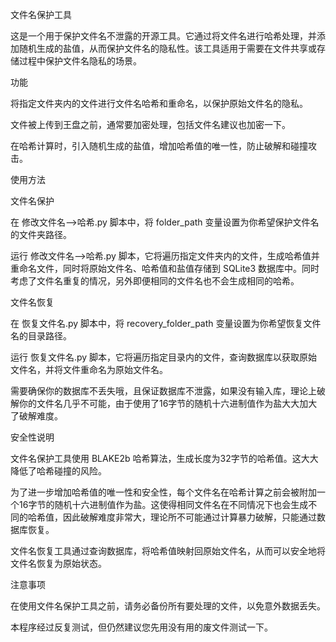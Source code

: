 文件名保护工具

这是一个用于保护文件名不泄露的开源工具。它通过将文件名进行哈希处理，并添加随机生成的盐值，从而保护文件名的隐私性。该工具适用于需要在文件共享或存储过程中保护文件名隐私的场景。

功能

将指定文件夹内的文件进行文件名哈希和重命名，以保护原始文件名的隐私。

文件被上传到王盘之前，通常要加密处理，包括文件名建议也加密一下。

在哈希计算时，引入随机生成的盐值，增加哈希值的唯一性，防止破解和碰撞攻击。

使用方法

文件名保护

在 修改文件名-->哈希.py 脚本中，将 folder_path 变量设置为你希望保护文件名的文件夹路径。

运行 修改文件名-->哈希.py 脚本，它将遍历指定文件夹内的文件，生成哈希值并重命名文件，同时将原始文件名、哈希值和盐值存储到 SQLite3 数据库中。同时考虑了文件名重复的情况，另外即便相同的文件名也不会生成相同的哈希。

文件名恢复

在 恢复文件名.py 脚本中，将 recovery_folder_path 变量设置为你希望恢复文件名的目录路径。

运行 恢复文件名.py 脚本，它将遍历指定目录内的文件，查询数据库以获取原始文件名，并将文件重命名为原始文件名。

需要确保你的数据库不丢失哦，且保证数据库不泄露，如果没有输入库，理论上破解你的文件名几乎不可能，由于使用了16字节的随机十六进制值作为盐大大加大了破解难度。

安全性说明

文件名保护工具使用 BLAKE2b 哈希算法，生成长度为32字节的哈希值。这大大降低了哈希碰撞的风险。

为了进一步增加哈希值的唯一性和安全性，每个文件名在哈希计算之前会被附加一个16字节的随机十六进制值作为盐。这使得相同文件名在不同情况下也会生成不同的哈希值，因此破解难度非常大，理论所不可能通过计算暴力破解，只能通过数据库恢复。

文件名恢复工具通过查询数据库，将哈希值映射回原始文件名，从而可以安全地将文件名恢复为原始状态。

注意事项

在使用文件名保护工具之前，请务必备份所有要处理的文件，以免意外数据丢失。

本程序经过反复测试，但仍然建议您先用没有用的废文件测试一下。

